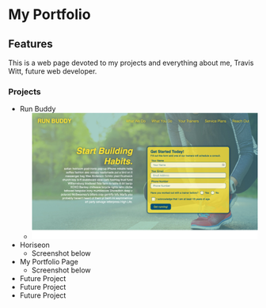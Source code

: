 # My Portfolio

## Features
This is a web page devoted to my projects and everything about me, Travis Witt, future web developer.

### Projects
* Run Buddy
   * ![Run Buddy](assets/images/run-buddy.jpg?raw=true "Run Buddy")
* Horiseon
   * Screenshot below
* My Portfolio Page
   * Screenshot below
* Future Project
* Future Project
* Future Project
